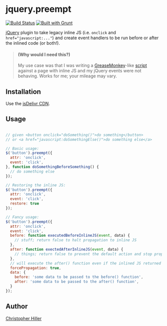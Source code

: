 # jquery.preempt

[![Build Status](https://travis-ci.org/boneskull/jquery.preempt.png?branch=master)](https://travis-ci.org/boneskull/jquery.preempt)
[![Built with Grunt](https://cdn.gruntjs.com/builtwith.png)](http://gruntjs.com/)

[jQuery](http://jquery.com) plugin to take legacy inline JS (i.e. `onclick`
and `href="javascript:..."`) and create event handlers to be run before or
after the inlined code (or both!).

> #### (Why would I need this?)
> My use case was that I was writing a [GreaseMonkey](https://addons.mozilla.org/en-US/firefox/addon/greasemonkey/)-like [script](https://github.com/boneskull/fb-bugmonkey-markdown) against a page with inline JS and my
jQuery events were not behaving.  Works for me; your mileage may vary.

## Installation

Use the [jsDelivr CDN](http://www.jsdelivr.com/#!jquery.preempt).

## Usage

```javascript

// given <button onclick="doSomething()">do something</button>
// or <a href="javascript:doSomethingElse()">do something else</a>

// Basic usage:
$('button').preempt({
  attr: 'onclick',
  event: 'click',
}, function doSomethingBeforeSomething() {
  // do something else
});

// Restoring the inline JS:
$('button').preempt({
  attr: 'onclick',
  event: 'click',
  restore: true
});

// Fancy usage:
$('button').preempt({
  attr: 'onclick',
  event: 'click',
  before: function executedBeforeInlineJS(event, data) {
    // stuff; return false to halt propagation to inline JS
  },
  after: function exectedAfterInlineJS(event, data) {
    // things; return false to prevent the default action and stop propagation
  },
  // will execute the after() function even if the inlined JS returned false.
  forcePropagation: true,
  data: {
    before: 'some data to be passed to the before() function',
    after: 'some data to be passed to the after() function',
  }
});
```

## Author
[Christopher Hiller](http://boneskull.github.io)
